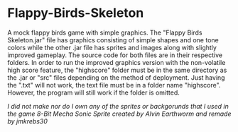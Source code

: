 Flappy-Birds-Skeleton
=====================

A mock flappy birds game with simple graphics. The "Flappy Birds Skeleton.jar" file has graphics consisting of simple shapes and one tone colors while the other .jar file has sprites and images along with slightly improved gameplay. The source code for both files are in their respective folders. In order to run the improved graphics version with the non-volatile high score feature, the "highscore" folder must be in the same directory as the .jar or "src" files depending on the method of deployment. Just having the ".txt" will not work, the text file must be in a folder name "highscore". However, the program will still work if the folder is omitted.

*I did not make nor do I own any of the sprites or backgorunds that I used in the game*
*8-Bit Mecha Sonic Sprite created by Alvin Earthworm and remade by jmkrebs30*
